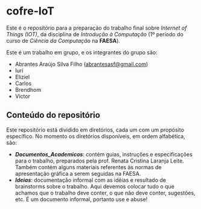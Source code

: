 # cofre-IoT
Este é o repositório para a preparação do trabalho final sobre *Internet of Things (IOT)*,
da disciplina de *Introdução à Computação* (1º período do curso de *Ciência da Computação*
na **FAESA**).

Este é um trabalho em grupo, e os integrantes do grupo são:
* Abrantes Araújo Silva Filho (abrantesasf@gmail.com)
* Iuri
* Eliziel
* Carlos
* Brendhom
* Victor

## Conteúdo do repositório
Este repositório está dividido em diretórios, cada um com um propósito
específico. No momento os diretórios disponíveis, em ordem alfabética, são:

* __*Documentos_Academicos*__: contém guias, instruções e especificações
  para o trabalho, preparados pela prof. Renata Cristina Laranja Leite.
  Também contém alguns materiais referentes às normas de apresentação
  gráfica a serem seguidas na FAESA.
* __*Ideias*__: documentação informal com as idéias e resultado de brainstorms
  sobre o trabalho. Aqui devemos colocar tudo o que achamos que o trabalho
  deve conter, o que não deve conter, sugestões, etc. É um documento informal,
  portanto use e abuse!